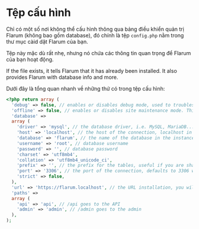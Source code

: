 # Tệp cấu hình

Chỉ có một số nơi không thể cấu hình thông qua bảng điều khiển quản trị Flarum (không bao gồm database), đó chính là tệp `config.php` nằm trong thư mục càid dặt Flarum của bạn.

Tệp này mặc dù rất nhẹ, nhưng nó chứa các thông tin quan trọng để Flarum của bạn hoạt động.

If the file exists, it tells Flarum that it has already been installed. It also provides Flarum with database info and more.

Dưới đây là tổng quan nhanh về những thứ có trong tệp cấu hình:

```php
<?php return array (
  'debug' => false, // enables or disables debug mode, used to troubleshoot issues
  'offline' => false, // enables or disables site maintenance mode. This makes your site inaccessible to all users (including admins).
  'database' =>
  array (
    'driver' => 'mysql', // the database driver, i.e. MySQL, MariaDB...
    'host' => 'localhost', // the host of the connection, localhost in most cases unless using an external service
    'database' => 'flarum', // the name of the database in the instance
    'username' => 'root', // database username
    'password' => '', // database password
    'charset' => 'utf8mb4',
    'collation' => 'utf8mb4_unicode_ci',
    'prefix' => '', // the prefix for the tables, useful if you are sharing the same database with another service
    'port' => '3306', // the port of the connection, defaults to 3306 with MySQL
    'strict' => false,
  ),
  'url' => 'https://flarum.localhost', // the URL installation, you will want to change this if you change domains
  'paths' =>
  array (
    'api' => 'api', // /api goes to the API
    'admin' => 'admin', // /admin goes to the admin
  ),
);
```
